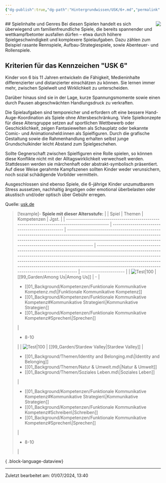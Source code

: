 ```yaml
---
{"dg-publish":true,"dg-path":"Hintergrundwissen/USK/6+.md","permalink":"/hintergrundwissen/usk/6/","title":"USK 6","noteIcon":"1"}
---
```


<img src= "https://usk.de/wp-content/uploads/2019/06/usk6-1-300x300.png" style="float:right">
## Spielinhalte und Genres
Bei diesen Spielen handelt es sich überwiegend um familienfreundliche Spiele, die bereits spannender und wettkampfbetonter ausfallen dürfen – etwa durch höhere Spielgeschwindigkeit und komplexere Spielaufgaben. Dazu zählen zum Beispiel rasante Rennspiele, Aufbau-Strategiespiele, sowie Abenteuer- und Rollenspiele.

## Kriterien für das Kennzeichen "USK 6"
Kinder von 6 bis 11 Jahren entwickeln die Fähigkeit, Medieninhalte differenzierter und distanzierter einschätzen zu können. Sie lernen immer mehr, zwischen Spielwelt und Wirklichkeit zu unterscheiden.

Darüber hinaus sind sie in der Lage, kurze Spannungsmomente sowie einen durch Pausen abgeschwächten Handlungsdruck zu verkraften.

Die Spielaufgaben sind temporeicher und erfordern oft eine bessere Hand-Auge-Koordination als Spiele ohne Altersbeschränkung. Viele Spielkonzepte für diese Altersgruppe setzen auf sportlichen Wettbewerb oder Geschicklichkeit, zeigen Fantasiewelten als Schauplatz oder bekannte Comic- und Animationsheld:innen als Spielfiguren. Durch die grafische Gestaltung sowie die Rahmenhandlung erhalten selbst junge Grundschulkinder leicht Abstand zum Spielgeschehen.

Sollte Gegnerschaft zwischen Spielfiguren eine Rolle spielen, so können diese Konflikte nicht mit der Alltagswirklichkeit verwechselt werden. Stattdessen werden sie märchenhaft oder abstrakt-symbolisch präsentiert. Auf diese Weise gerahmte Kampfszenen sollten Kinder weder verunsichern, noch sozial schädigende Vorbilder vermitteln.

Ausgeschlossen sind ebenso Spiele, die 6-jährige Kinder unzumutbarem Stress aussetzen, nachhaltig ängstigen oder emotional überbelasten oder akustisch und/oder optisch über Gebühr erregen.

Quelle: [usk.de](https://usk.de/alle-lexikonbegriffe/usk-ab-06-jahren/)

>[!example]- **Spiele mit dieser Altersstufe:**
> |                                                                                               | Spiel                                           | Themen                                                                                                                                                                                                                                | Kompetenzen                                                                                                                                                                                                                                                                                                                                                    | Jgst.                  |
> | --------------------------------------------------------------------------------------------- | ----------------------------------------------- | ------------------------------------------------------------------------------------------------------------------------------------------------------------------------------------------------------------------------------------- | -------------------------------------------------------------------------------------------------------------------------------------------------------------------------------------------------------------------------------------------------------------------------------------------------------------------------------------------------------------- | ---------------------- |
> | ![Test\|100](https://images.igdb.com/igdb/image/upload/t_cover_big/co6kqt.webp)               | [[99_Garden/Among Us\|Among Us]]             | \-                                                                                                                                                                                                                                    | <ul><li>[[01_Background/Kompetenzen/Funktionale Kommunikative Kompetenz.md\\|Funktionale Kommunikative Kompetenz]]</li><li>[[01_Background/Kompetenzen/Funktionale Kommunikative Kompetenz#Kommunikative Strategien\\|Kommunikative Strategien]]</li><li>[[01_Background/Kompetenzen/Funktionale Kommunikative Kompetenz#Sprechen\\|Sprechen]]</li></ul> | <ul><li>8-10</li></ul> |
> | ![Test\|100](https://images.igdb.com/igdb/image/upload/t_cover_big/xrpmydnu9rpxvxfjkiu7.webp) | [[99_Garden/Stardew Valley\|Stardew Valley]] | <ul><li>[[01_Background/Themen/Identity and Belonging.md\\|Identity and Belonging]]</li><li>[[01_Background/Themen/Natur & Umwelt.md\\|Natur & Umwelt]]</li><li>[[01_Background/Themen/Soziales Leben.md\\|Soziales Leben]]</li></ul> | <ul><li>[[01_Background/Kompetenzen/Funktionale Kommunikative Kompetenz#Kommunikative Strategien\\|Kommunikative Strategien]]</li><li>[[01_Background/Kompetenzen/Funktionale Kommunikative Kompetenz#Schreiben\\|Schreiben]]</li><li>[[01_Background/Kompetenzen/Funktionale Kommunikative Kompetenz#Sprechen\\|Sprechen]]</li></ul>                 | <ul><li>8-10</li></ul> |
> 
{ .block-language-dataview}

---
Zuletzt bearbeitet am: 01/07/2024, 13:40